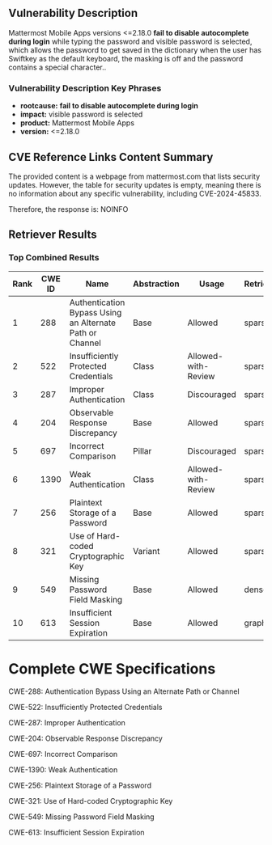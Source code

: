 ## Vulnerability Description
Mattermost Mobile Apps versions <=2.18.0 **fail to disable autocomplete during login** while typing the password and visible password is selected, which allows the password to get saved in the dictionary when the user has Swiftkey as the default keyboard, the masking is off and the password contains a special character..

### Vulnerability Description Key Phrases
- **rootcause:** **fail to disable autocomplete during login**
- **impact:** visible password is selected
- **product:** Mattermost Mobile Apps
- **version:** <=2.18.0

## CVE Reference Links Content Summary
The provided content is a webpage from mattermost.com that lists security updates. However, the table for security updates is empty, meaning there is no information about any specific vulnerability, including CVE-2024-45833.

Therefore, the response is:
NOINFO

## Retriever Results

### Top Combined Results

| Rank | CWE ID | Name | Abstraction | Usage  | Retrievers | Individual Scores |
|------|--------|------|-------------|-------|------------|-------------------|
| 1 | 288 | Authentication Bypass Using an Alternate Path or Channel | Base | Allowed | sparse | 0.334 |
| 2 | 522 | Insufficiently Protected Credentials | Class | Allowed-with-Review | sparse | 0.322 |
| 3 | 287 | Improper Authentication | Class | Discouraged | sparse | 0.314 |
| 4 | 204 | Observable Response Discrepancy | Base | Allowed | sparse | 0.306 |
| 5 | 697 | Incorrect Comparison | Pillar | Discouraged | sparse | 0.305 |
| 6 | 1390 | Weak Authentication | Class | Allowed-with-Review | sparse | 0.304 |
| 7 | 256 | Plaintext Storage of a Password | Base | Allowed | sparse | 0.303 |
| 8 | 321 | Use of Hard-coded Cryptographic Key | Variant | Allowed | sparse | 0.300 |
| 9 | 549 | Missing Password Field Masking | Base | Allowed | dense | 0.498 |
| 10 | 613 | Insufficient Session Expiration | Base | Allowed | graph | 0.002 |



# Complete CWE Specifications

CWE-288: Authentication Bypass Using an Alternate Path or Channel

CWE-522: Insufficiently Protected Credentials

CWE-287: Improper Authentication

CWE-204: Observable Response Discrepancy

CWE-697: Incorrect Comparison

CWE-1390: Weak Authentication

CWE-256: Plaintext Storage of a Password

CWE-321: Use of Hard-coded Cryptographic Key

CWE-549: Missing Password Field Masking

CWE-613: Insufficient Session Expiration
